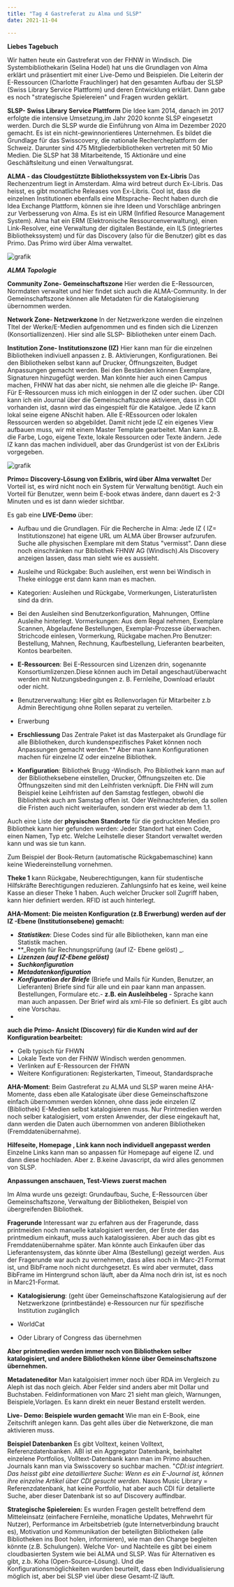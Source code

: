 ```yaml
---
title: "Tag 4 Gastreferat zu Alma und SLSP"
date: 2021-11-04

---
```



**Liebes Tagebuch**


Wir hatten heute ein Gastreferat von der FHNW in Windisch. Die Systembibliothekarin (Selina Hodel) hat uns die Grundlagen von Alma erklärt und präsentiert mit einer Live-Demo und Beispielen. Die Leiterin der E-Ressourcen (Charlotte Frauchlinger) hat den gesamten Aufbau der SLSP (Swiss Library Service Plattform) und deren Entwicklung erklärt. Dann gabe es noch "strategische Spielereien" und Fragen wurden geklärt.


**SLSP- Swiss Library Service Plattform**
Die Idee kam 2014, danach im 2017 erfolgte die intensive Umsetzung,im Jahr 2020 konnte SLSP eingesetzt werden. Durch die SLSP wurde die Einführung von Alma im Dezember 2020 gemacht. Es ist ein nicht-gewinnorientieres Unternehmen. Es bildet die Grundlage für das Swisscovery, die nationale Rechercheplattform der Schweiz. Darunter sind 475 Mitgliederbibliotheken vertreten mit 50 Mio Medien. Die SLSP hat 38 Mitarbeitende, 15 Aktionäre und eine Geschäftsleitung und einen Verwaltungsrat.


**ALMA - das Cloudgestützte Bibliothekssystem von Ex-Libris**
Das Rechenzentrum liegt in Amsterdam. Alma wird betreut durch Ex-Libris. Das heisst, es gibt monatliche Releases von Ex-Libris. Cool ist, dass die einzelnen Institutionen ebenfalls eine Mitsprache- Recht haben durch die Idea Exchange Plattform, können sie ihre Ideen und Vorschläge anbringen zur Verbesserung von Alma. Es ist ein URM (Infified Resource Management System). Alma hat ein ERM (Elektronische Ressourcenverwaltung), einen Link-Resolver, eine Verwaltung der digitalen Bestände, ein ILS (integriertes  Bibliothekssystem) und für das Discovery (also für die Benutzer) gibt es das Primo. Das Primo wird über Alma verwaltet.


![grafik](https://user-images.githubusercontent.com/90834735/140959464-6b462add-cd3a-4309-879c-ce573bc0c1d1.png)

**_ALMA Topologie_**

**Community Zone- Gemeinschaftszone**
Hier werden die E-Ressourcen, Normdaten verwaltet und hier findet sich auch die ALMA-Community.
In der Gemeinschaftszone können alle Metadaten für die Katalogisierung übernommen werden.

**Network Zone- Netzwerkzone**
In der Netzwerkzone werden die einzelnen TItel der Werke/E-Medien aufgenommen und es finden sich die Lizenzen (Konsortiallizenzen). Hier sind alle SLSP- Bibliotheken unter einem Dach.

**Institution Zone- Institutionszone (IZ)**
Hier kann man für die einzelnen Bibliotheken indiviuell anpassen z. B. Aktivierungen, Konfigurationen.
Bei den Bibliotheken selbst kann auf Drucker, Öffnungszeiten, Budget Anpassungen gemacht werden. Bei den Beständen können Exemplare, Signaturen hinzugefügt werden. Man könnte hier auch einen Campus machen, FHNW hat das aber nicht, sie nehmen alle die gleiche IP- Range.
Für E-Ressourcen muss ich mich einloggen in der IZ oder suchen. über CDI kann ich ein Journal über die Gemeinschaftszone aktivieren, dass in CDI vorhanden ist, dasnn wird das eingespielt für die Katalgoe. Jede IZ kann lokal seine eigene ANschit haben. Alle E-REssourcen oder lokalen Ressourcen werden so abgebildet. Damit nicht jede IZ ein eigenes View aufbauen muss, wir mit einem Master Template gearbeitet. Man kann z.B. die Farbe, Logo, eigene Texte, lokale Ressourcen oder Texte ändern. Jede IZ kann das machen individuell, aber das Grundgerüst ist von der ExLibris vorgegeben.


![grafik](https://user-images.githubusercontent.com/90834735/140961441-0b06b854-a620-4608-b94f-894bd1df0fb9.png)

**Primo= Discovery-Lösung von Exlibris, wird über Alma verwaltet**
Der Vorteil ist, es wird nicht noch ein System für Verwaltung benötigt. Auch ein Vorteil für Benutzer, wenn beim E-book etwas ändere, dann dauert es 2-3 Minuten und es ist dann wieder sichtbar. 


Es gab eine **LIVE-Demo** über:
- Aufbau und die Grundlagen. Für die Recherche in Alma: Jede IZ ( IZ= Institutionszone) hat eigene URL um ALMA über Browser aufzurufen. Suche alle physischen Exemplare mit dem Status "vermisst". Dann diese noch einschränken nur Bibliothek FHNW AG (Windisch).Als Discovery anzeigen lassen, dass man sieht wie es aussieht.
- Ausleihe und Rückgabe: Buch ausleihen, erst wenn bei Windisch in Theke einlogge erst dann kann man es machen.
- Kategorien: Ausleihen und Rückgabe, Vormerkungen, Listeraturlisten sind da drin.
- Bei den Ausleihen sind Benutzerkonfiguration, Mahnungen, Offline Ausleihe hinterlegt. 
Vormerkungen: Aus dem Regal nehmen, Exemplare Scannen, Abgelaufene Bestellungen, Exemplar-Prozesse überwachen. Strichcode einlesen, Vormerkung, Rückgabe machen.Pro Benutzer: Bestellung, Mahnen, Rechnung, Kaufbestellung, Lieferanten bearbeiten, Kontos bearbeiten.

- **E-Ressourcen**: Bei E-Ressourcen sind Lizenzen drin, sogenannte Konsortiumlizenzen.Diese können auch im Detail angeschaut/überwacht werden mit Nutzungsbedingungen z. B. Fernleihe, Download erlaubt oder nicht.
- Benutzerverwaltung: Hier gibt es Rollenvorlagen für Mitarbeiter z.b Admin Berechtigung ohne Rollen separat zu verteilen.
- Erwerbung

- **Erschliessung**
Das Zentrale Paket ist das Masterpaket als Grundlage für alle Bibliotheken, durch kundenspezifisches Paket können noch Anpassungen gemacht werden.** Aber man kann Konfigurationen machen für einzelne IZ oder einzelne Bibliothek.
- **Konfiguration**: Bibliothek Brugg -Windisch. Pro Bibliothek kann man auf der Bibliotheksebene einstellen, Drucker, Öffnungszeiten etc. Die Öffnungszeiten sind mit den Leihfristen verknüpft. Die FHN will zum Beispiel keine Leihfristen auf den Samstag festlegen, obwohl die Bibliohthek auch am Samstag offen ist. Oder Weihnachtsferien, da sollen die Fristen auch nicht weiterlaufen, sondern erst wieder ab dem 1.1.

Auch eine Liste der **physischen Standorte** für die gedruckten Medien pro Bibliothek kann hier gefunden werden:
Jeder Standort hat einen Code, einen Namen, Typ etc. Welche Leihstelle dieser Standort verwaltet werden kann und was sie tun kann.

Zum Beispiel der Book-Return (automatische Rückgabemaschine) kann keine Wiedereinstellung vornehmen.

**Theke 1** kann Rückgabe, Neuberechtigungen, kann für studentische Hilfskräfte Berechtigungen reduzieren. Zahlungsinfo hat es keine, weil keine Kasse an dieser Theke 1 haben. Auch welcher Drucker soll Zugriff haben, kann hier definiert werden. RFID ist auch hinterlegt.

**AHA-Moment: Die meisten Konfiguration (z.B Erwerbung) werden auf der IZ -Ebene (Institutionsebene) gemacht:**

-  **_Statistiken_**: Diese Codes sind für alle Bibliotheken, kann man eine Statistik machen.
-   **_Regeln für Rechnungsprüfung (auf IZ- Ebene gelöst) _. 
-   **_Lizenzen (auf IZ-Ebene gelöst)_**
-   **_Suchkonfiguration_**
-   **_Metadatenkonfiguration_**
-   **_Konfiguration der Briefe_** (Briefe und Mails für Kunden, Benutzer, an Lieferanten) Briefe sind für alle und ein paar kann man anpassen. Bestellungen, Formulare etc.- **z.B. ein Ausleihbeleg** -   Sprache kann man auch anpassen. Der Brief wird als xml-File so definiert. Es gibt auch eine Vorschau.
-   
**auch die Primo- Ansicht (Discovery) für die Kunden wird auf der Konfiguration bearbeitet:**
- Gelb typisch  für FHWN
- Lokale Texte von der FHNW Windisch werden genommen.
- Verlinken auf  E-Ressourcen der FHWN 
- Weitere Konfigurationen: Registerkarten, Timeout, Standardsprache

**AHA-Moment**: Beim Gastreferat zu ALMA und SLSP waren meine AHA-Momente, dass eben alle Katalogisate über diese Gemeinschaftszone einfach übernommen werden können, ohne dass jede einzelen IZ (Bibliothek) E-Medien selbst katalogisieren muss. Nur Printmedien werden noch selber katalogisiert, vom ersten Anwender, der diese eingekauft hat, dann werden die Daten auch übernommen von anderen Bibliotheken (Fremddatenübernahme).



**Hilfeseite, Homepage , Link kann noch individuell angepasst werden**
Einzelne Links kann man so anpassen für Homepage auf eigene IZ. und dann diese hochladen. Aber z. B.keine Javascript, da wird alles genommen von SLSP.

**Anpassungen anschauen, Test-Views zuerst machen**

Im Alma wurde uns gezeigt: Grundaufbau, Suche, E-Ressourcen über Gemeinschaftszone, Verwaltung der Bibliotheken, Beispiel von übergreifenden Bibliothek.

**Fragerunde**
Interessant war zu erfahren aus der Fragerunde, dass printmeiden noch manuelle katalogisiert werden, der Erste der das printmedium einkauft, muss auch katalogissieren. Aber auch das gibt es Fremddatenübernahme später.
Man könnte auch Einkaufen über das Lieferantensystem, das könnte über Alma (Bestellung) gezeigt werden.
Aus der Fragerunde war auch zu vernehmen, dass alles noch in Marc-21 Format ist, und BibFrame noch nicht durchgesetzt. Es wird aber vermutet, dass BibFrame im Hintergrund schon läuft, aber da Alma noch drin ist, ist es noch in Marc21-Format.



- **Katalogisierung**: (geht über Gemeinschaftszone
Katalogisierung auf der Netzwerkzone (printbestände)
e-Ressourcen nur für spezifische Institution zugänglich

- WorldCat
- Oder Library of Congress das übernehmen

**Aber printmedien werden immer noch von Bibliotheken selber katalogisiert, und andere Bibliotheken könne über Gemeinschaftszone übernehmen.**

**Metadateneditor**
Man katalgoisiert immer noch über RDA im Vergleich zu Aleph ist das noch gleich.
Aber Felder sind anders aber mit Dollar und Buchstaben. Feldinformationen von Marc 21 sieht man gleich, Warnungen, Beispiele,Vorlagen.
Es kann direkt ein neuer Bestand erstellt werden.



**Live- Demo: Beispiele wurden gemacht**
Wie man ein E-Book, eine Zeitschrift anlegen kann. Das geht alles über die Netwerkzone, die man aktivieren muss.


**Beispiel Datenbanken**
Es gibt Volltext, keinen Volltext, Referenzdatenbanken.
ABI ist ein Aggregator Datenbank, beinhaltet einzelene Portfolios, Volltext-Datenbank kann man im Primo absuchen. Journals kann man via Swisscovery so suchbar machen.
"**CDI*:ist integriert. Das heisst gibt eine detailliertere Suche: _Wenn es ein E-Journal ist, können ihre einzelne Artikel über CDI gesucht werden_.*
Naxos Music Library = Referenzdatenbank, hat keine Portfolio, hat aber auch CDI für detailierte Suche, aber dieser Datenbank ist so auf Discovery auffindbar.



**Strategische Spielereien:**
Es wurden Fragen gestellt betreffend dem Mitteleinsatz (einfachere Fernleihe, monatliche Updates, Mehrwehrt für Nutzer), Performance im Arbeitsbetrieb (gute Internetverbindung braucht es), Motivation und Kommunikation der beteiligten Bibliotheken (alle Bibliotheken ins Boot holen, informieren), wie man den Change begleiten könnte (z.B. Schulungen).  Welche  Vor- und Nachteile es gibt bei einem cloudbasierten System wie bei ALMA und SLSP. Was für Alternativen es gibt, z.b. Koha (Open-Source-Lösung).
Und die Konfigurationsmöglichkeiten wurden beurteilt, dass eben Individualisierung möglich ist, aber bei SLSP viel über diese Gesamt-IZ läuft.




